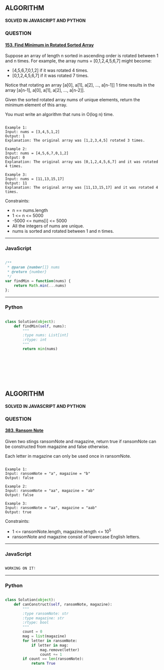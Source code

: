 ## ALGORITHM

#### SOLVED IN JAVASCRIPT AND PYTHON
### QUESTION

#### [153. Find Minimum in Rotated Sorted Array](https://leetcode.com/problems/find-minimum-in-rotated-sorted-array/)

Suppose an array of length n sorted in ascending order is rotated between 1 and n times. For example, the array nums = [0,1,2,4,5,6,7] might become:

* [4,5,6,7,0,1,2] if it was rotated 4 times.
* [0,1,2,4,5,6,7] if it was rotated 7 times.

Notice that rotating an array [a[0], a[1], a[2], ..., a[n-1]] 1 time results in the array [a[n-1], a[0], a[1], a[2], ..., a[n-2]].

Given the sorted rotated array nums of unique elements, return the minimum element of this array.

You must write an algorithm that runs in O(log n) time.


```

Example 1:
Input: nums = [3,4,5,1,2]
Output: 1
Explanation: The original array was [1,2,3,4,5] rotated 3 times.

Example 2:
Input: nums = [4,5,6,7,0,1,2]
Output: 0
Explanation: The original array was [0,1,2,4,5,6,7] and it was rotated 4 times.

Example 3:
Input: nums = [11,13,15,17]
Output: 11
Explanation: The original array was [11,13,15,17] and it was rotated 4 times. 

```

Constraints:

* n == nums.length
* 1 <= n <= 5000
* -5000 <= nums[i] <= 5000
* All the integers of nums are unique.
* nums is sorted and rotated between 1 and n times.

-----

### JavaScript

```js

/**
 * @param {number[]} nums
 * @return {number}
 */
var findMin = function(nums) {
    return Math.min(...nums)
};

```

-----

### Python

```py

class Solution(object):
    def findMin(self, nums):
        """
        :type nums: List[int]
        :rtype: int
        """
        return min(nums)
        
```
<br></br>
<br></br>

## ALGORITHM

#### SOLVED IN JAVASCRIPT AND PYTHON
### QUESTION

#### [383. Ransom Note](https://leetcode.com/problems/ransom-note/)

Given two stings ransomNote and magazine, return true if ransomNote can be constructed from magazine and false otherwise.

Each letter in magazine can only be used once in ransomNote.

```

Example 1:
Input: ransomNote = "a", magazine = "b"
Output: false

Example 2:
Input: ransomNote = "aa", magazine = "ab"
Output: false

Example 3:
Input: ransomNote = "aa", magazine = "aab"
Output: true

```

Constraints:

* 1 <= ransomNote.length, magazine.length <= 10<sup>5</sup>
* ransomNote and magazine consist of lowercase English letters.

-----

### JavaScript

```js

WORKING ON IT!

```

-----

### Python

```py

class Solution(object):
    def canConstruct(self, ransomNote, magazine):
        """
        :type ransomNote: str
        :type magazine: str
        :rtype: bool
        """
        count = 0
        mag = list(magazine)
        for letter in ransomNote:
            if letter in mag:
                mag.remove(letter)
                count += 1
        if count == len(ransomNote):
            return True
        
```



